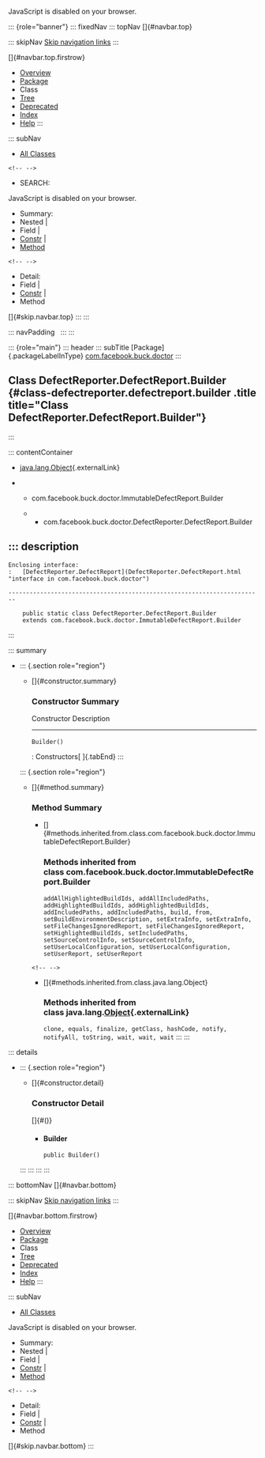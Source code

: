 <div>

JavaScript is disabled on your browser.

</div>

::: {role="banner"}
::: fixedNav
::: topNav
[]{#navbar.top}

::: skipNav
[Skip navigation links](#skip.navbar.top "Skip navigation links")
:::

[]{#navbar.top.firstrow}

-   [Overview](../../../../index.html)
-   [Package](package-summary.html)
-   Class
-   [Tree](package-tree.html)
-   [Deprecated](../../../../deprecated-list.html)
-   [Index](../../../../index-all.html)
-   [Help](../../../../help-doc.html)
:::

::: subNav
-   [All Classes](../../../../allclasses.html)

```{=html}
<!-- -->
```
-   SEARCH:

<div>

<div>

JavaScript is disabled on your browser.

</div>

</div>

<div>

-   Summary: 
-   Nested \| 
-   Field \| 
-   [Constr](#constructor.summary) \| 
-   [Method](#method.summary)

```{=html}
<!-- -->
```
-   Detail: 
-   Field \| 
-   [Constr](#constructor.detail) \| 
-   Method

</div>

[]{#skip.navbar.top}
:::
:::

::: navPadding
 
:::
:::

::: {role="main"}
::: header
::: subTitle
[Package]{.packageLabelInType} [com.facebook.buck.doctor](package-summary.html)
:::

## Class DefectReporter.DefectReport.Builder {#class-defectreporter.defectreport.builder .title title="Class DefectReporter.DefectReport.Builder"}
:::

::: contentContainer
-   [java.lang.Object](http://docs.oracle.com/javase/7/docs/api/java/lang/Object.html?is-external=true "class or interface in java.lang"){.externalLink}

-   -   com.facebook.buck.doctor.ImmutableDefectReport.Builder

    -   -   com.facebook.buck.doctor.DefectReporter.DefectReport.Builder

::: description
-   

    Enclosing interface:
    :   [DefectReporter.DefectReport](DefectReporter.DefectReport.html "interface in com.facebook.buck.doctor")

    ------------------------------------------------------------------------

        public static class DefectReporter.DefectReport.Builder
        extends com.facebook.buck.doctor.ImmutableDefectReport.Builder
:::

::: summary
-   ::: {.section role="region"}
    -   []{#constructor.summary}

        ### Constructor Summary

          Constructor   Description
          ------------- -------------
          `Builder()`    

          : Constructors[ ]{.tabEnd}
    :::

    ::: {.section role="region"}
    -   []{#method.summary}

        ### Method Summary

        -   []{#methods.inherited.from.class.com.facebook.buck.doctor.ImmutableDefectReport.Builder}

            ### Methods inherited from class com.facebook.buck.doctor.ImmutableDefectReport.Builder

            `addAllHighlightedBuildIds, addAllIncludedPaths, addHighlightedBuildIds, addHighlightedBuildIds, addIncludedPaths, addIncludedPaths, build, from, setBuildEnvironmentDescription, setExtraInfo, setExtraInfo, setFileChangesIgnoredReport, setFileChangesIgnoredReport, setHighlightedBuildIds, setIncludedPaths, setSourceControlInfo, setSourceControlInfo, setUserLocalConfiguration, setUserLocalConfiguration, setUserReport, setUserReport`

        ```{=html}
        <!-- -->
        ```
        -   []{#methods.inherited.from.class.java.lang.Object}

            ### Methods inherited from class java.lang.[Object](http://docs.oracle.com/javase/7/docs/api/java/lang/Object.html?is-external=true "class or interface in java.lang"){.externalLink}

            `clone, equals, finalize, getClass, hashCode, notify, notifyAll, toString, wait, wait, wait`
    :::
:::

::: details
-   ::: {.section role="region"}
    -   []{#constructor.detail}

        ### Constructor Detail

        []{#<init>()}

        -   #### Builder

                public Builder()
    :::
:::
:::
:::

::: bottomNav
[]{#navbar.bottom}

::: skipNav
[Skip navigation links](#skip.navbar.bottom "Skip navigation links")
:::

[]{#navbar.bottom.firstrow}

-   [Overview](../../../../index.html)
-   [Package](package-summary.html)
-   Class
-   [Tree](package-tree.html)
-   [Deprecated](../../../../deprecated-list.html)
-   [Index](../../../../index-all.html)
-   [Help](../../../../help-doc.html)
:::

::: subNav
-   [All Classes](../../../../allclasses.html)

<div>

<div>

JavaScript is disabled on your browser.

</div>

</div>

<div>

-   Summary: 
-   Nested \| 
-   Field \| 
-   [Constr](#constructor.summary) \| 
-   [Method](#method.summary)

```{=html}
<!-- -->
```
-   Detail: 
-   Field \| 
-   [Constr](#constructor.detail) \| 
-   Method

</div>

[]{#skip.navbar.bottom}
:::
